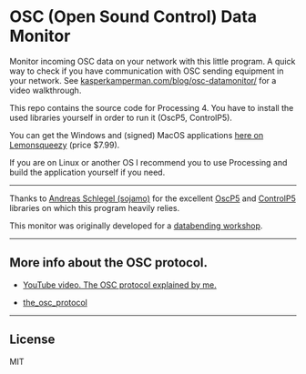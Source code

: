 # OSC (Open Sound Control) Data Monitor

Monitor incoming OSC data on your network with this little program. A quick way to check if you have communication with OSC sending equipment in your network. See [kasperkamperman.com/blog/osc-datamonitor/](https://www.kasperkamperman.com/blog/osc-datamonitor/) for a video walkthrough.

This repo contains the source code for Processing 4. You have to install the used libraries yourself in order to run it (OscP5, ControlP5).

You can get the Windows and (signed) MacOS applications [here on Lemonsqueezy](https://kasperkamperman.lemonsqueezy.com/checkout/buy/03e29103-797b-4eb7-9f7c-231094426cf7) (price $7.99). 

If you are on Linux or another OS I recommend you to use Processing and build the application yourself if you need. 

---

Thanks to [Andreas Schlegel (sojamo)](http://sojamo.com) for the excellent [OscP5](http://www.sojamo.de/libraries/oscp5/) and [ControlP5](https://github.com/sojamo/controlp5) libraries on which this program heavily relies.

This monitor was originally developed for a [databending workshop](https://code.google.com/archive/p/osc-tools/). 

---
## More info about the OSC protocol. 

* [YouTube video. The OSC protocol explained by me.](https://www.youtube.com/watch?v=0uOR2idKvrM)

* [the_osc_protocol](http://www.osculator.net/doc/manual:the_osc_protocol)

---
## License

MIT 

